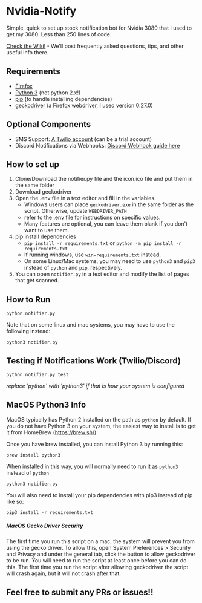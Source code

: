 # Nvidia-Notify
Simple, quick to set up stock notification bot for Nvidia 3080 that I used to get my 3080. Less than 250 lines of code.

[Check the Wiki!](https://github.com/samuelm2/Nvidia-Notify/wiki) - We'll post frequently asked questions, tips, and other useful info there.

## Requirements
- [Firefox](https://www.mozilla.org/en-US/firefox/download/thanks/)
- [Python 3](https://www.python.org/downloads/) (not python 2.x!)
- [pip](https://pip.pypa.io/en/stable/installing/) (to handle installing dependencies)
- [geckodriver](https://github.com/mozilla/geckodriver/releases) (a Firefox webdriver, I used version 0.27.0)

## Optional Components
- SMS Support: [A Twilio account](https://www.twilio.com/try-twilio) (can be a trial account)
- Discord Notifications via Webhooks: [Discord Webhook guide here](https://support.discord.com/hc/en-us/articles/228383668-Intro-to-Webhooks)

## How to set up
1. Clone/Download the notifier.py file and the icon.ico file and put them in the same folder
2. Download geckodriver
3. Open the .env file in a text editor and fill in the variables.
    -   Windows users can place `geckodriver.exe` in the same folder as the script. Otherwise, update `WEBDRIVER_PATH`
	-	refer to the .env file for instructions on specific values.
	-   Many features are optional, you can leave them blank if you don't want to use them.
4. pip install dependencies
	-  `pip install -r requirements.txt` or `python -m pip install -r requirements.txt`
    - If running windows, use `win-requirements.txt` instead.
    - On some Linux/Mac systems, you may need to use `python3` and `pip3` instead of `python` and `pip`, respectively.
5. You can open `notifier.py` in a text editor and modify the list of pages that get scanned.
  
## How to Run

```
python notifier.py
```

Note that on some linux and mac systems, you may have to use the following instead:
```
python3 notifier.py
```

## Testing if Notifications Work (Twilio/Discord)

```
python notifier.py test
```
*replace 'python' with 'python3' if that is how your system is configured*

## MacOS Python3 Info

MacOS typically has Python 2 installed on the path as `python` by default. If you do not have Python 3 on your system, 
the easiest way to install is to get it from HomeBrew (https://brew.sh/)

Once you have brew installed, you can install Python 3 by running this:

```
brew install python3
```

When installed in this way, you will normally need to run it as `python3` instead of `python` 

```
python3 notifier.py
```

You will also need to install your pip dependencies with pip3 instead of pip like so:

```
pip3 install -r requirements.txt
```


##### MacOS Gecko Driver Security

The first time you run this script on a mac, the system will prevent you from using the gecko driver.  To allow this, open System Preferences > Security and Privacy and under the general tab, click the button to allow geckodriver to be run.  You will need to run the script at least once before you can do this.  The first time you run the script after allowing geckodriver the script will crash again, but it will not crash after that. 

## Feel free to submit any PRs or issues!!  
